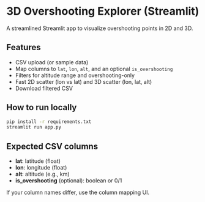 # 3D Overshooting Explorer (Streamlit)

A streamlined Streamlit app to visualize overshooting points in 2D and 3D.

## Features
- CSV upload (or sample data)
- Map columns to `lat`, `lon`, `alt`, and an optional `is_overshooting`
- Filters for altitude range and overshooting-only
- Fast 2D scatter (lon vs lat) and 3D scatter (lon, lat, alt)
- Download filtered CSV

## How to run locally
```bash
pip install -r requirements.txt
streamlit run app.py
```

## Expected CSV columns
- **lat**: latitude (float)
- **lon**: longitude (float)
- **alt**: altitude (e.g., km)
- **is_overshooting** (optional): boolean or 0/1

If your column names differ, use the column mapping UI.

